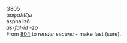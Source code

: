 G805  
ἀσφαλίζω  
asphalizō  
*as-fal-id‘-zo*  
From [804](g0804) to *render* *secure:* - make fast (sure).  
